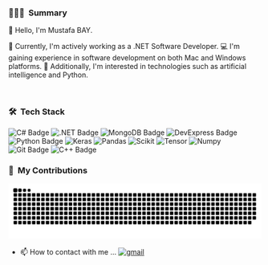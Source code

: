 ### 🧑🏻‍💻 &nbsp;Summary

👋 Hello, I'm Mustafa BAY.

🌱 Currently, I'm actively working as a .NET Software Developer.
💻 I'm gaining experience in software development on both Mac and Windows platforms.
🤖 Additionally, I'm interested in technologies such as artificial intelligence and Python.

<br/>

### 🛠 &nbsp;Tech Stack
![C# Badge](https://img.shields.io/badge/C%23-512BD4?logo=csharp&logoColor=fff&style=for-the-badge)
![.NET Badge](https://img.shields.io/badge/.NET-512BD4?logo=dotnet&logoColor=fff&style=for-the-badge)
![MongoDB Badge](https://img.shields.io/badge/MongoDB-47A248?logo=mongodb&logoColor=fff&style=for-the-badge)
![DevExpress Badge](https://img.shields.io/badge/DevExpress-FF7200?logo=devexpress&logoColor=fff&style=for-the-badge)
![Python Badge](https://img.shields.io/badge/Python-3776AB?logo=python&logoColor=fff&style=for-the-badge)
![Keras](https://img.shields.io/badge/Keras-D00000?style=for-the-badge&logo=Keras&logoColor=white)
![Pandas](https://img.shields.io/badge/Pandas-2C2D72?style=for-the-badge&logo=pandas&logoColor=white)
![Scikit](https://img.shields.io/badge/scikit_learn-F7931E?style=for-the-badge&logo=scikit-learn&logoColor=white)
![Tensor](https://img.shields.io/badge/TensorFlow-FF6F00?style=for-the-badge&logo=tensorflow&logoColor=white)
![Numpy](https://img.shields.io/badge/Numpy-777BB4?style=for-the-badge&logo=numpy&logoColor=white)
![Git Badge](https://img.shields.io/badge/Git-F05032?logo=git&logoColor=fff&style=for-the-badge)
![C++ Badge](https://img.shields.io/badge/C%2B%2B-00599C?logo=cplusplus&logoColor=fff&style=for-the-badge)


### 🐍 &nbsp;My Contributions
<picture>
  <source media="(prefers-color-scheme: dark)" srcset="https://raw.githubusercontent.com/mstybay/mstybay/output/github-contribution-grid-snake-dark.svg">
  <source media="(prefers-color-scheme: light)" srcset="https://raw.githubusercontent.com/mstybay/mstybay/output/github-contribution-grid-snake.svg">
  <img alt="github contribution grid snake animation" src="https://raw.githubusercontent.com/mstybay/mstybay/output/github-contribution-grid-snake.svg">
</picture>


- 📫 How to contact with me ...
[![gmail](https://img.shields.io/badge/-msty.bay%40-141a20?style=flat-square&logoColor=B94E48&color=B94E48)](mailto:msty.bay@gmail.com)
